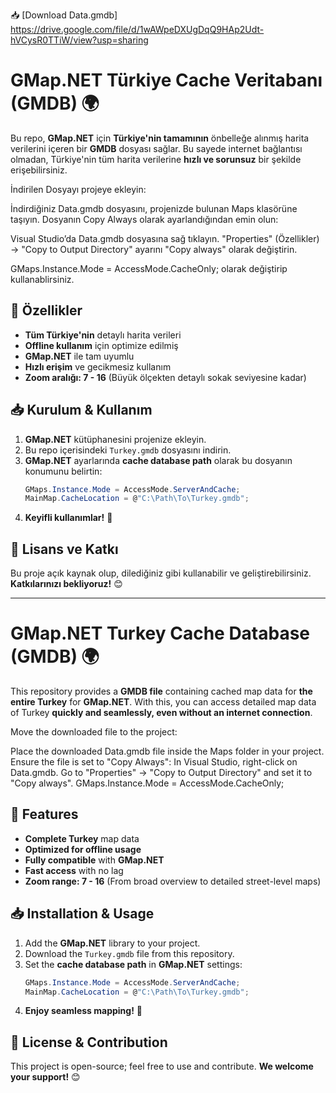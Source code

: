 
📥 [Download Data.gmdb]    https://drive.google.com/file/d/1wAWpeDXUgDqQ9HAp2Udt-hVCysR0TTiW/view?usp=sharing

# GMap.NET Türkiye Cache Veritabanı (GMDB) 🌍

Bu repo, **GMap.NET** için **Türkiye'nin tamamının** önbelleğe alınmış harita verilerini içeren bir **GMDB** dosyası sağlar. Bu sayede internet bağlantısı olmadan, Türkiye'nin tüm harita verilerine **hızlı ve sorunsuz** bir şekilde erişebilirsiniz.

İndirilen Dosyayı projeye ekleyin:

İndirdiğiniz Data.gmdb dosyasını, projenizde bulunan Maps klasörüne taşıyın.
Dosyanın Copy Always olarak ayarlandığından emin olun:

Visual Studio’da Data.gmdb dosyasına sağ tıklayın.
"Properties" (Özellikler) → "Copy to Output Directory" ayarını "Copy always" olarak değiştirin.

 GMaps.Instance.Mode = AccessMode.CacheOnly; olarak değiştirip kullanablirsiniz.

## 📌 Özellikler
- **Tüm Türkiye'nin** detaylı harita verileri
- **Offline kullanım** için optimize edilmiş
- **GMap.NET** ile tam uyumlu
- **Hızlı erişim** ve gecikmesiz kullanım
- **Zoom aralığı: 7 - 16** (Büyük ölçekten detaylı sokak seviyesine kadar)

## 📥 Kurulum & Kullanım
1. **GMap.NET** kütüphanesini projenize ekleyin.
2. Bu repo içerisindeki `Turkey.gmdb` dosyasını indirin.
3. **GMap.NET** ayarlarında **cache database path** olarak bu dosyanın konumunu belirtin:
   ```csharp
   GMaps.Instance.Mode = AccessMode.ServerAndCache;
   MainMap.CacheLocation = @"C:\Path\To\Turkey.gmdb";
   ```
4. **Keyifli kullanımlar!** 🚀

## 📌 Lisans ve Katkı
Bu proje açık kaynak olup, dilediğiniz gibi kullanabilir ve geliştirebilirsiniz. **Katkılarınızı bekliyoruz!** 😊

---

# GMap.NET Turkey Cache Database (GMDB) 🌍

This repository provides a **GMDB file** containing cached map data for **the entire Turkey** for **GMap.NET**. With this, you can access detailed map data of Turkey **quickly and seamlessly, even without an internet connection**.

Move the downloaded file to the project:

Place the downloaded Data.gmdb file inside the Maps folder in your project.
Ensure the file is set to "Copy Always":
In Visual Studio, right-click on Data.gmdb.
Go to "Properties" → "Copy to Output Directory" and set it to "Copy always".
GMaps.Instance.Mode = AccessMode.CacheOnly; 

## 📌 Features
- **Complete Turkey** map data
- **Optimized for offline usage**
- **Fully compatible** with **GMap.NET**
- **Fast access** with no lag
- **Zoom range: 7 - 16** (From broad overview to detailed street-level maps)

## 📥 Installation & Usage
1. Add the **GMap.NET** library to your project.
2. Download the `Turkey.gmdb` file from this repository.
3. Set the **cache database path** in **GMap.NET** settings:
   ```csharp
   GMaps.Instance.Mode = AccessMode.ServerAndCache;
   MainMap.CacheLocation = @"C:\Path\To\Turkey.gmdb";
   ```
4. **Enjoy seamless mapping!** 🚀

## 📌 License & Contribution
This project is open-source; feel free to use and contribute. **We welcome your support!** 😊
